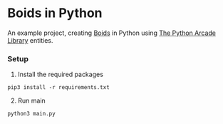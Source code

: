 # Boids in Python

An example project, creating [Boids](https://en.wikipedia.org/wiki/Boids) in Python using [The Python Arcade Library](https://api.arcade.academy/en/latest/index.html) entities.

### Setup

1. Install the required packages

`pip3 install -r requirements.txt`

2. Run main

`python3 main.py`